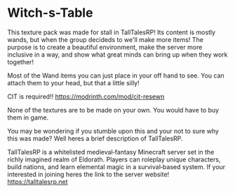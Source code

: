# Witch-s-Table
This texture pack was made for stall in TallTalesRP! Its content is mostly wands, but when the group decideds to we'll make more items! The purpose is to create a beautiful environment, make the server more inclusive in a way, and show what great minds can bring up when they work together!

Most of the Wand items you can just place in your off hand to see. You can attach them to your head, but that a little silly!

CIT is required!! https://modrinth.com/mod/cit-resewn

None of the textures are to be made on your own. You would have to buy them in game.

You may be wondering if you stumble upon this and your not to sure why this was made? Well heres a brief description of TallTalesRP.

TallTalesRP is a whitelisted medieval‑fantasy Minecraft server set in the richly imagined realm of Eldorath. Players can roleplay unique characters, build nations, and learn elemental magic in a survival‑based system. If your interested in joining heres the link to the server website! https://talltalesrp.net

